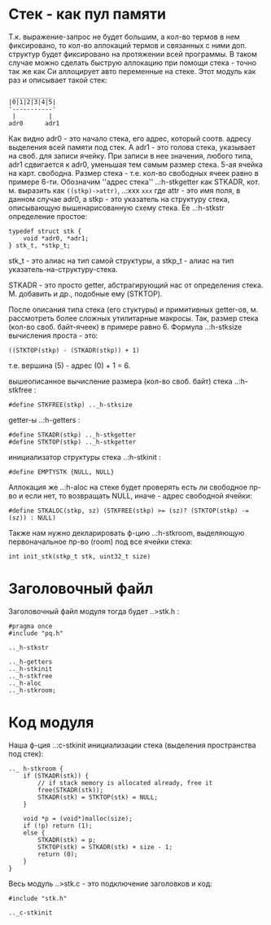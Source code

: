 Стек - как пул памяти
=====================

Т.к. выражение-запрос не будет большим, а кол-во термов в нем фиксировано,
то кол-во аллокаций термов и связанных с ними доп. структур будет фиксировано
на протяжении всей программы. В таком случае можно сделать быструю аллокацию
при помощи стека - точно так же как Си аллоцирует авто переменные на стеке.
Этот модуль как раз и описывает такой стек:

     ___________
    |0|1|2|3|4|5|
    '-----------'
     |         |
    adr0      adr1

Как видно adr0 - это начало стека, его адрес, который соотв. адресу выделения
всей памяти под стек. А adr1 - это голова стека, указывает на своб. для
записи ячейку. При записи в нее значения, любого типа, adr1 сдвигается к adr0,
уменьшая тем самым размер стека. 5-ая ячейка на карт. свободна. Размер стека -
т.е. кол-во свободных ячеек равно в примере 6-ти. Обозначим ''адрес стека''
..:h-stkgetter как STKADR, кот. м. выразить как `((stkp)->attr)`, ..:xxx `xxx` где attr - это
имя поля, в данном случае adr0, а stkp - это указатель на структуру стека,
описывающую вышенарисованную схему стека. Ее ..:h-stkstr определение простое:

    typedef struct stk {
        void *adr0, *adr1;
    } stk_t, *stkp_t;

stk\_t - это алиас на тип самой структуры, а stkp_t - алиас на тип
указатель-на-структуру-стека.

STKADR - это просто getter, абстрагирующий нас от определения стека. М.
добавить и др., подобныe ему (STKTOP).

После описания типа стека (его стуктуры) и примитивных getter-ов, м.
рассмотреть более сложных утилитарные макросы. Так, размер стека (кол-во своб.
байт-ячеек) в примере равно 6. Формула ..:h-stksize вычисления проста - это:

    ((STKTOP(stkp) - (STKADR(stkp)) + 1)

т.е. вершина (5) - адрес (0) + 1 = 6.

вышеописанное вычисление размера (кол-во своб. байт) стека ..:h-stkfree :

    #define STKFREE(stkp) .._h-stksize

getter-ы ..:h-getters :

    #define STKADR(stkp) .._h-stkgetter
    #define STKTOP(stkp) .._h-stkgetter

инициализатор структуры стека ..:h-stkinit :

    #define EMPTYSTK {NULL, NULL}

Аллокация же ..:h-aloc на стеке будет проверять есть ли свободное пр-во и если
нет, то возвращать NULL, иначе - адрес свободной ячейки:

    #define STKALOC(stkp, sz) (STKFREE(stkp) >= (sz)? (STKTOP(stkp) -= (sz)) : NULL)

Также нам нужно декларировать ф-цию ..:h-stkroom, выделяющую первоначальное
пр-во (room) под все ячейки стека:

    int init_stk(stkp_t stk, uint32_t size)


Заголовочный файл
=================

Заголовочный файл модуля тогда будет ..>stk.h :

    #pragma once
    #include "pq.h"

    .._h-stkstr

	.._h-getters
	.._h-stkinit
	.._h-stkfree
	.._h-aloc
    .._h-stkroom;


Код модуля
==========

Наша ф-ция ..:c-stkinit инициализации стека (выделения пространства под стек):

    .._ h-stkroom {
        if (STKADR(stk)) {
            // if stack memory is allocated already, free it
            free(STKADR(stk));
            STKADR(stk) = STKTOP(stk) = NULL;
        }

        void *p = (void*)malloc(size);
        if (!p) return (1);
        else {
            STKADR(stk) = p;
            STKTOP(stk) = STKADR(stk) + size - 1;
            return (0);
        }
    }

Весь модуль ..>stk.c - это подключение заголовков и код:

    #include "stk.h"

    .._c-stkinit
